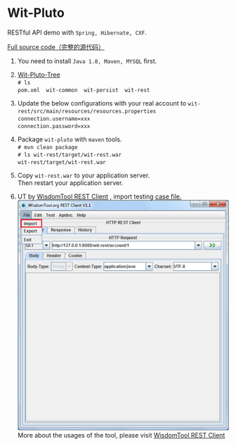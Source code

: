# Wit-Pluto
RESTful API demo with `Spring, Hibernate, CXF`.

[Full source code（完整的源代码）](https://github.com/witpool/wit-pluto/blob/master/Wit-Pluto-V1.0.zip)

1. You need to install `Java 1.8, Maven, MYSQL` first.<br/>

2. [Wit-Pluto-Tree](https://github.com/witpool/wit-pluto/blob/master/wit-pluto-tree.txt)<br/>
`# ls` <br/>
`pom.xml  wit-common  wit-persist  wit-rest` <br/>
3. Update the below configurations with your real account to `wit-rest/src/main/resources/resources.properties`<br/>
`connection.username=xxx`<br/>
`connection.password=xxx`<br/>

4. Package `wit-pluto` with `maven` tools.<br/>
`# mvn clean package`<br/>
`# ls wit-rest/target/wit-rest.war`<br/>
`wit-rest/target/wit-rest.war`<br/>

5. Copy `wit-rest.war` to your application server.<br/>
Then restart your application server.

6. UT by [WisdomTool REST Client](https://github.com/wisdomtool/rest-client/blob/master/restclient-1.1.jar)
, import testing [case file.](https://github.com/witpool/wit-pluto/blob/master/history-cases.json)
![image](https://github.com/witpool/wit-pluto/blob/master/import.png)<br/>
More about the usages of the tool, please visit [WisdomTool REST Client](https://github.com/wisdomtool/rest-client)
